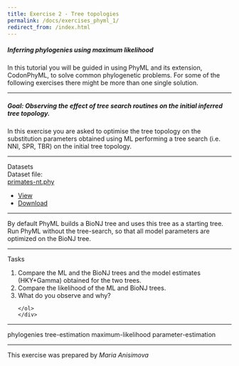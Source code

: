 ```yaml
---
title: Exercise 2 - Tree topologies
permalink: /docs/exercises_phyml_1/
redirect_from: /index.html
---
```


##### Inferring phylogenies using maximum likelihood
In this tutorial you will be guided in using PhyML and its extension, CodonPhyML, to solve common phylogenetic problems. For some of the following exercises there might be more than one single solution.

---

##### **Goal: Observing the effect of tree search routines on the initial inferred tree topology.**

In this exercise you are asked to optimise the tree topology on the substitution parameters obtained using ML performing a tree search (i.e. NNI, SPR, TBR) on the initial tree topology.

---

<div class="panel panel-primary">
    <div class="panel-heading">Datasets</div>
    <div class="panel-body">
        Dataset file: <div class="btn-group">
          <a href="#" class="btn btn-default">primates-nt.phy</a>
          <a href="#" class="btn btn-default dropdown-toggle" data-toggle="dropdown"><span class="caret"></span></a>
          <ul class="dropdown-menu">
            <li><a href="#">View</a></li>
            <li><a href="../../tutorial_data/tutorial01_phyml/primates-nt.phy">Download</a></li>
          </ul>
        </div>
    </div>
</div>

---

By default PhyML builds a BioNJ tree and uses this tree as a starting tree. Run PhyML without the tree-search, so that all model parameters are optimized on the BioNJ tree.

---

<div class="panel panel-default">
    <div class="panel-heading">Tasks</div>
    <div class="panel-body">
    <ol>
      <li>Compare the ML and the BioNJ trees and the model estimates (HKY+Gamma) obtained for the two trees.</li>
      <li>Compare the likelihood of the ML and BioNJ trees.</li>
      <li>What do you observe and why?</li>
      
    </ol>
    </div>
</div>

---

<p>
<span class="label label-default">phylogenies</span>
<span class="label label-default">tree-estimation</span>
<span class="label label-default">maximum-likelihood</span>
<span class="label label-default">parameter-estimation</span>
</p>

---

This exercise was prepared by *Maria Anisimova*
